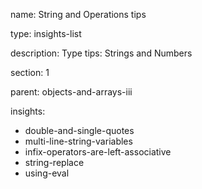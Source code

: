 name: String and Operations tips

type: insights-list

description: Type tips: Strings and Numbers

section: 1

parent: objects-and-arrays-iii

insights:
  - double-and-single-quotes
  - multi-line-string-variables
  - infix-operators-are-left-associative
  - string-replace
  - using-eval
